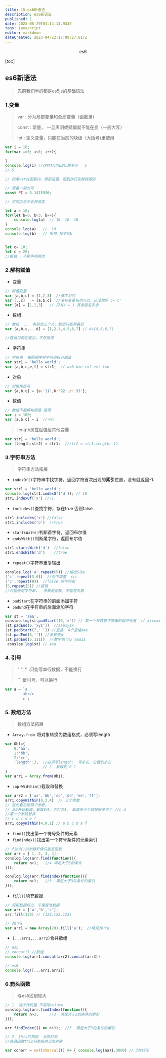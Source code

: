 ```yaml
---
title: 15.es6新语法
description: es6新语法
published: 1
date: 2023-05-29T04:14:13.933Z
tags: javascript
editor: markdown
dateCreated: 2023-04-22T17:09:27.017Z
---
```


<center>es6</center>

[toc]

## es6新语法

> 先前我们学的都是es5js的基础语法



### 1.变量

> var   : 分为局部变量和全局变量（函数里）
>
> const  : 常量， 一旦声明或赋值就不能在变（一般大写）
>
> let :   定义变量，只能在当前的块级（大括号)里使用

```js
var i = 10;
for(var i=0; i<5; i++){
    
}
console.log(i) //这样打印出的i是多少   5
// 5 

// 如果var在函数内，局部变量，函数执行完就销毁的
```

```js
// 常量一般大写
const PI = 3.1415926;

// 声明之后不会再改变
```

```js
let a = 10;
for(let b=0; b<3; b++){
    console.log(a)  // 10  10  10
}
console.log(a)   //  10
console.log(b)   // 报错 找不到b 


let c= 10;
let c = 20;
//报错 ，不能声明两次
```



### 2.解构赋值

* 变量

```js
// 赋值变量
var [a,b,c] = [1,2,3]  //依次对应
var [,,c]   = [a,b,c]  //没有变量名也可以，还没想好 c='c'
var [a] = [1,2,3]   // 只有a = 1 其余值是多余
```

* 数组

```js
// 数组  ... 再前加三个点，数组只能再最后
var [a,b,c,...d] = [1,2,3,4,5,6,7] // d=[4,5,6,7]

//数组只能在最后，不然报错
```

* 字符串

```js
// 字符串  按照顺序将字符串拆开赋值
var str1 = 'hello world';
var [a,b,c,e,f] = str1;  // a=h b=e c=l e=l f=o 
```

* 对象

```js
// 对象用括号
var {a,b,c} = {a:'11',b:'22',c:'33'};
```

* 数值

```js
// 数组不能解构赋值 报错
var i = 100;
var [a,b,c] = i  //不行
```

> length属性赋值给其他变量

```js
var str1 = 'hello world';
var (length:str2) = str1;  //str2 = str1.length; 11
```



### 3.字符串方法

> 字符串方法拓展

* `indexOf()`字符串中找字符，返回字符首次出现的**索引**位置，没有就返回-1.

```js
var str1 = 'hello world';
console.log(str1.indexOf('d')); // 10
str1.indexOf('x') //-1
```

* `includes()`查找字符，存在true 否则false

```js
str1.includes('x') //false
str1.includes('o')  //true
```

* `startsWith()`判断首字符，返回布尔值
* `endsWith()`判断尾字符，返回布尔值

```js
str1.startsWith('d')  //false
str1.endsWith('d')    //true
```

* `repeat()`字符串重复输出

```js
consloe.log('a'.repeat(5)) //输出5次a
('c'.repeat(3.6))  //向下取整  ccc
('c'.repeat(0))  //false 空字符串
(5,repeat(5)) //报错
//只能使用字符串，  参数是正数，不能是负数
```

* `padStart`在字符串的前面添加字符
* `padEnd`在字符串的后面添加字符

```js
var st = 'aaa';
consloe.log(st.padStart(10,'x')) // 第一个参数是字符串的最终长度  // xxxxxxxaaa 
(st.padEnd(6,'xyz'))  //aaaxyzx
(st.padStart(7,' ')) //空格  4个空格aaa
(st.padEnd(3,'')) //没有变化
(st.padEnd(5,111))  //数字也可以 aaa11
 consloe.log(st) // aaa
```



### 4. 引号

> " ", ''  :只能写单行数据，不能换行
>
> ``  :反引号，可以换行

```js
var a = `a
        <br/>
        c`;
```



### 5. 数组方法

> 数组方法拓展

* `Array.from `将对象转换为数组格式，必须写length

```js
var Ob1={
  	0:'aa',
    1:'bb',
    2:'cc',
    'length':3,  //必须写length:  写多长，它截取多长
    			 // 2  截取到 0 1 
}
var arr1 = Array.from(Ob1);  
```

* `coprWidthin()`截取和替换

```js
var arr2 = ['aa','bb','cc','dd','ee','ff'];
arr1.copyWithin(0,2,4)  // 三个参数
// 首先看后面两个参数，
// 从2开始截取，截取到4，不包含4， 截取多少个就替换多少个 //c d 
//第一个参数替换 
// c d c d e f
arr1.copyWithin(4,0,1) // a b c d a f
```

* `find()`找出第一个符号条件的元素
* `findIndex()`找出第一个符号条件的元素索引

```js
// find()的参数好像只能是函数
var arr = [ 1, 2, 3, 4];
conslog.log(arr.find(function(){
    return n>3;   //4 满足大于3的条件
}));

conslog.log(arr.findIndex(function(){
    return n>3;   //3  满足大于3的条件的索引
}));
```

* `fill()`填充数据

```js
// 将新数据填充，不保留老数据
var arr = ['a','b','c'];
arr.fill(123) // [123,123,123] 

// 20个a
var arr1 = new Array(20).fill('a');  //填充20个a
```

* `[...arr1,...arr2]`合并数组

```js
// es5 
// concat() //数组
console.log(arr1.concat(arr2).concat(arr3))

// es6 
console.log([...arr1,arr2])
```



### 6.箭头函数

> 与es5区别较大

```js
// 1. 减少代码量 不用写return
conslog.log(arr.findIndex(function(){
    return n>3;     //3  满足大于3的条件的索引
}));

arr.findIndex(() => n>3);  //3  满足大于3的条件的索引

// 2. this的指向  当前对向
//普通函数this只能指向当前对象

var conarr = setInterval(() => { console.log(aa)},3000) // 3秒打印
```
